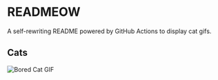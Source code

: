 # READMEOW

A self-rewriting README powered by GitHub Actions to display cat gifs.

## Cats

![Bored Cat GIF](https://media2.giphy.com/media/v1.Y2lkPTlhY2QwMmRhZGswajVoMG5kZmJ0bnF3Z3RrM2ZrdGkwYmhydGZ3enpqbGxrZGh4YyZlcD12MV9naWZzX3NlYXJjaCZjdD1n/mlvseq9yvZhba/200.gif)
